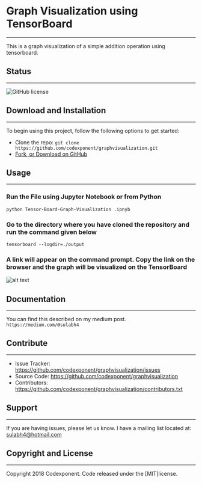 # Graph Visualization using TensorBoard
--------

This is a graph visualization of a simple addition operation using tensorboard.

## Status
--------

![GitHub license](https://img.shields.io/badge/license-MIT-blue.svg)

## Download and Installation
-------

To begin using this project, follow the following options to get started:
* Clone the repo: `git clone https://github.com/codexponent/graphvisualization.git`
* [Fork, or Download on GitHub](https://github.com/codexponent/graphvisualization)

## Usage
-------

### Run the File using Jupyter Notebook or from Python<br />
`
python Tensor-Board-Graph-Visualization .ipnyb
`

### Go to the directory where you have cloned the repository and run the command given below <br />
`
tensorboard --logdir=./output
`

### A link will appear on the command prompt. Copy the link on the browser and the graph will be visualized on the TensorBoard<br />
![alt text](https://i.imgur.com/yCDif6M.png)

## Documentation
----------
You can find this described on my medium post.
`
https://medium.com/@sulabh4
`

## Contribute
----------

- Issue Tracker: https://github.com/codexponent/graphvisualization/issues
- Source Code: https://github.com/codexponent/graphvisualization
- Contributors: https://github.com/codexponent/graphvisualization/contributors.txt

## Support
-------

If you are having issues, please let us know.
I have a mailing list located at: sulabh4@hotmail.com

## Copyright and License
-------

Copyright 2018 Codexponent. Code released under the [MIT]license.

